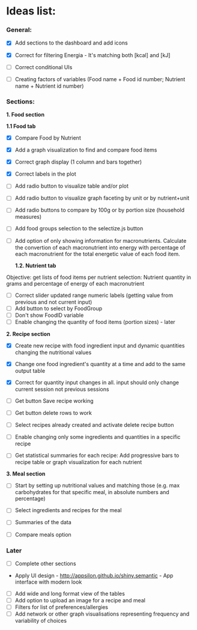 # Ideas list:

### General:

- [x] Add sections to the dashboard and add icons 
- [x] Correct for filtering Energia - It's matching both [kcal] and [kJ]
- [ ] Correct conditional UIs  
- [ ] Creating factors of variables (Food name + Food id number; Nutrient name + Nutrient id number)


### Sections:

**1. Food section** 

  **1.1 Food tab**
  
- [x] Compare Food by Nutrient
- [x] Add a graph visualization to find and compare food items 
- [x] Correct graph display (1 column and bars together)
- [x] Correct labels in the plot
- [ ] Add radio button to visualize table and/or plot
- [ ] Add radio button to visualize graph faceting by unit or by nutrient+unit
- [ ] Add radio buttons to compare by 100g or by portion size (household measures)
- [ ] Add food groups selection to the selectize.js button 
- [ ] Add option of only showing information for macronutrients. Calculate the convertion of each macronutrient into energy with percentage of each macronutrient for the total energetic value of each food item.

  **1.2. Nutrient tab**
  
Objective: get lists of food items per nutrient selection: Nutrient quantity in grams and percentage of energy of each macronutrient 
- [ ] Correct slider updated range numeric labels (getting value from previous and not current input) 
- [ ] Add button to select by FoodGroup 
- [ ] Don't show FoodID variable
- [ ] Enable changing the quantity of food items (portion sizes) - later

**2. Recipe section**

- [x] Create new recipe with food ingredient input and dynamic quantities changing the nutritional values 
- [x] Change one food ingredient's quantity at a time and add to the same output table 
- [x] Correct for quantity input changes in all. input should only change current session not previous sessions
- [ ] Get button Save recipe working 
- [ ] Get button delete rows to work
- [ ] Select recipes already created and activate delete recipe button
- [ ] Enable changing only some ingredients and quantities in a specific recipe
- [ ] Get statistical summaries for each recipe: Add progressive bars to recipe table or graph visualization for each nutrient 


**3. Meal section**

- [ ] Start by setting up nutritional values and matching those (e.g. max carbohydrates for that specific meal, in absolute numbers and percentage)
- [ ] Select ingredients and recipes for the meal
- [ ] Summaries of the data
- [ ] Compare meals option


### Later

- [ ] Complete other sections
- Apply UI design - http://appsilon.github.io/shiny.semantic - App interface with modern look
- [ ] Add wide and long format view of the tables
- [ ] Add option to upload an image for a recipe and meal
- [ ] Filters for list of preferences/allergies
- [ ] Add network or other graph visualisations representing frequency and variability of choices 
